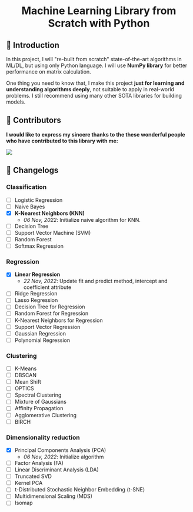 <h1 align="center"> Machine Learning Library from Scratch with Python</h1>

## 👋 Introduction

In this project, I will "re-built from scratch" state-of-the-art algorithms in ML/DL, but using only Python language. I will use **NumPy library** for better performance on matrix calculation.

One thing you need to know that, I make this project **just for learning and understanding algorithms deeply**, not suitable to apply in real-world problems. I still recommend using many other SOTA libraries for building models.

## 👤 Contributors
**I would like to express my sincere thanks to the these wonderful people who have contributed to this library with me:**

<a href="https://github.com/AI-Coffee/mllib-from-scratch/graphs/contributors">
  <img src="https://contrib.rocks/image?repo=AI-Coffee/mllib-from-scratch" />
</a>

## 📖 Changelogs

### Classification
 - [ ] Logistic Regression
 - [ ] Naive Bayes
 - [x] **K-Nearest Neighbors (KNN)**
    - *06 Nov, 2022*: Initialize naive algorithm for KNN.
 - [ ] Decision Tree
 - [ ] Support Vector Machine (SVM)
 - [ ] Random Forest
 - [ ] Softmax Regression

### Regression
- [x] **Linear Regression**
    - *22 Nov, 2022*: Update fit and predict method, intercept and coefficient attribute
- [ ] Ridge Regression
- [ ] Lasso Regression
- [ ] Decision Tree for Regression
- [ ] Random Forest for Regression
- [ ] K-Nearest Neighbors for Regression
- [ ] Support Vector Regression
- [ ] Gaussian Regression
- [ ] Polynomial Regression

### Clustering
- [ ] K-Means
- [ ] DBSCAN
- [ ] Mean Shift
- [ ] OPTICS
- [ ] Spectral Clustering
- [ ] Mixture of Gaussians
- [ ] Affinity Propagation
- [ ] Agglomerative Clustering
- [ ] BIRCH

### Dimensionality reduction
- [x] Principal Components Analysis (PCA)
    - *06 Nov, 2022*: Initialize algorithm
- [ ] Factor Analysis (FA)
- [ ] Linear Discriminant Analysis (LDA)
- [ ] Truncated SVD
- [ ] Kernel PCA
- [ ] t-Distributed Stochastic Neighbor Embedding (t-SNE)
- [ ] Multidimensional Scaling (MDS)
- [ ] Isomap
